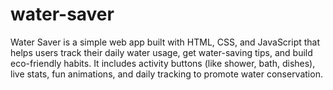 # water-saver
Water Saver is a simple web app built with HTML, CSS, and JavaScript that helps users track their daily water usage, get water-saving tips, and build eco-friendly habits. It includes activity buttons (like shower, bath, dishes), live stats, fun animations, and daily tracking to promote water conservation.
